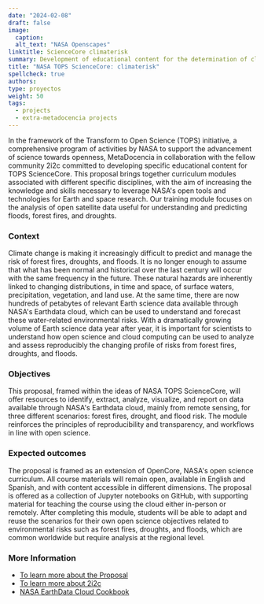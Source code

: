 ```yaml
---
date: "2024-02-08"
draft: false
image:
  caption: 
  alt_text: "NASA Openscapes"
linktitle: ScienceCore climaterisk
summary: Development of educational content for the determination of climate risks using NASA's terrestrial data cloud. 
title: "NASA TOPS ScienceCore: climaterisk"
spellcheck: true
authors: 
type: proyectos
weight: 50
tags:
  - projects
  - extra-metadocencia projects
---
```


In the framework of the Transform to Open Science (TOPS) initiative, a comprehensive program of activities by NASA to support the advancement of science towards openness, MetaDocencia in collaboration with the fellow community 2i2c committed to developing specific educational content for TOPS ScienceCore. This proposal brings together curriculum modules associated with different specific disciplines, with the aim of increasing the knowledge and skills necessary to leverage NASA's open tools and technologies for Earth and space research. Our training module focuses on the analysis of open satellite data useful for understanding and predicting floods, forest fires, and droughts.

### Context

Climate change is making it increasingly difficult to predict and manage the risk of forest fires, droughts, and floods. It is no longer enough to assume that what has been normal and historical over the last century will occur with the same frequency in the future. These natural hazards are inherently linked to changing distributions, in time and space, of surface waters, precipitation, vegetation, and land use. At the same time, there are now hundreds of petabytes of relevant Earth science data available through NASA's Earthdata cloud, which can be used to understand and forecast these water-related environmental risks. With a dramatically growing volume of Earth science data year after year, it is important for scientists to understand how open science and cloud computing can be used to analyze and assess reproducibly the changing profile of risks from forest fires, droughts, and floods.

### Objectives

This proposal, framed within the ideas of NASA TOPS ScienceCore, will offer resources to identify, extract, analyze, visualize, and report on data available through NASA's Earthdata cloud, mainly from remote sensing, for three different scenarios: forest fires, drought, and flood risk. The module reinforces the principles of reproducibility and transparency, and workflows in line with open science.

### Expected outcomes

The proposal is framed as an extension of OpenCore, NASA's open science curriculum. All course materials will remain open, available in English and Spanish, and with content accessible in different dimensions. The proposal is offered as a collection of Jupyter notebooks on GitHub, with supporting material for teaching the course using the cloud either in-person or remotely. After completing this module, students will be able to adapt and reuse the scenarios for their own open science objectives related to environmental risks such as forest fires, droughts, and floods, which are common worldwide but require analysis at the regional level.

### More Information
* [To learn more about the Proposal](https://zenodo.org/records/8212073 "Proposal")
* [To learn more about 2i2c](https://2i2c.org/ "2i2c website")
* [NASA EarthData Cloud Cookbook](https://nasa-openscapes.github.io/earthdata-cloud-cookbook/ "NASA EarthData Cloud Cookbook")






